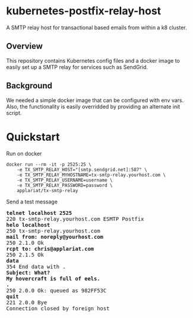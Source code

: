 # kubernetes-postfix-relay-host
A SMTP relay host for transactional based emails from within a k8 cluster.
 
## Overview
This repository contains Kubernetes config files and a docker image to easily set up a SMTP relay for services such as SendGrid.

## Background
We needed a simple docker image that can be configured with env vars. Also, the functionality is easily overridded by providing an alternate init script. 

# Quickstart
Run on docker
```
docker run --rm -it -p 2525:25 \
	-e TX_SMTP_RELAY_HOST="[smtp.sendgrid.net]:587" \
	-e TX_SMTP_RELAY_MYHOSTNAME=tx-smtp-relay.yourhost.com \
	-e TX_SMTP_RELAY_USERNAME=username \
	-e TX_SMTP_RELAY_PASSWORD=password \
	applariat/tx-smtp-relay

```
Send a test message
<pre>
<b>telnet localhost 2525</b>
220 tx-smtp-relay.yourhost.com ESMTP Postfix
<b>helo localhost</b>
250 tx-smtp-relay.yourhost.com
<b>mail from: noreply@yourhost.com</b>
250 2.1.0 Ok
<b>rcpt to: chris@applariat.com</b>
250 2.1.5 Ok
<b>data</b>
354 End data with <CR><LF>.<CR><LF>
<b>Subject: What?</b>
<b>My hovercraft is full of eels.</b>
<b>.</b>
250 2.0.0 Ok: queued as 982FF53C
<b>quit</b>
221 2.0.0 Bye
Connection closed by foreign host
</pre>